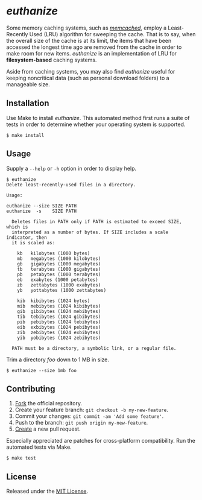 # _euthanize_

Some memory caching systems, such as [_memcached_][memcached], employ a
Least-Recently Used (LRU) algorithm for sweeping the cache. That is to say, when
the overall size of the cache is at its limit, the items that have been accessed
the longest time ago are removed from the cache in order to make room for new
items. _euthanize_ is an implementation of LRU for **filesystem-based** caching
systems.

Aside from caching systems, you may also find _euthanize_ useful for keeping
noncritical data (such as personal download folders) to a manageable size.

## Installation

Use Make to install _euthanize_. This automated method first runs a suite of
tests in order to determine whether your operating system is supported.

    $ make install

## Usage

Supply a `--help` or `-h` option in order to display help.

    $ euthanize
    Delete least-recently-used files in a directory.

    Usage:

    euthanize --size SIZE PATH
    euthanize  -s    SIZE PATH

      Deletes files in PATH only if PATH is estimated to exceed SIZE, which is
      interpreted as a number of bytes. If SIZE includes a scale indicator, then
      it is scaled as:

        kb   kilobytes (1000 bytes)
        mb   megabytes (1000 kilobytes)
        gb   gigabytes (1000 megabytes)
        tb   terabytes (1000 gigabytes)
        pb   petabytes (1000 terabytes)
        eb   exabytes (1000 petabytes)
        zb   zettabytes (1000 exabytes)
        yb   yottabytes (1000 zettabytes)

        kib  kibibytes (1024 bytes)
        mib  mebibytes (1024 kibibytes)
        gib  gibibytes (1024 mebibytes)
        tib  tebibytes (1024 gibibytes)
        pib  pebibytes (1024 tebibytes)
        eib  exbibytes (1024 pebibytes)
        zib  zebibytes (1024 exbibytes)
        yib  yobibytes (1024 zebibytes)

      PATH must be a directory, a symbolic link, or a regular file.

Trim a directory _foo_ down to 1 MB in size.

    $ euthanize --size 1mb foo

## Contributing

1. [Fork][fork-euthanize] the official repository.
2. Create your feature branch: `git checkout -b my-new-feature`.
3. Commit your changes: `git commit -am 'Add some feature'`.
4. Push to the branch: `git push origin my-new-feature`.
5. [Create][compare-euthanize-branches] a new pull request.

Especially appreciated are patches for cross-platform compatibility. Run the
automated tests via Make.

    $ make test

## License

Released under the [MIT License][MIT-License].

[memcached]:                  http://www.memcached.org
[fork-euthanize]:             https://github.com/njonsson/euthanize/fork                   "Fork the official repository of ‘euthanize’"
[compare-euthanize-branches]: https://github.com/njonsson/euthanize/compare                "Compare branches of ‘euthanize’ repositories"
[MIT-License]:                https://github.com/njonsson/euthanize/blob/master/License.md "MIT License claim for ‘euthanize’"
